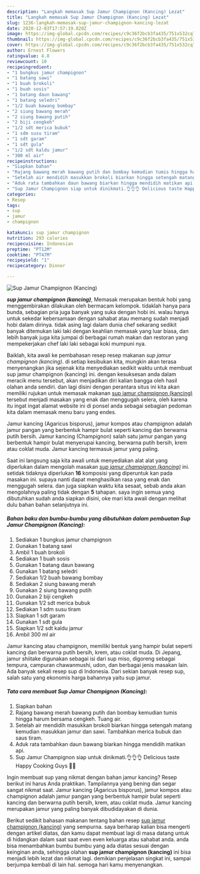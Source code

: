 ```yaml
---
description: "Langkah memasak Sup Jamur Champignon (Kancing) Lezat"
title: "Langkah memasak Sup Jamur Champignon (Kancing) Lezat"
slug: 1236-langkah-memasak-sup-jamur-champignon-kancing-lezat
date: 2020-12-03T17:57:19.820Z
image: https://img-global.cpcdn.com/recipes/c9c36f2bcb3fa435/751x532cq70/sup-jamur-champignon-kancing-foto-resep-utama.jpg
thumbnail: https://img-global.cpcdn.com/recipes/c9c36f2bcb3fa435/751x532cq70/sup-jamur-champignon-kancing-foto-resep-utama.jpg
cover: https://img-global.cpcdn.com/recipes/c9c36f2bcb3fa435/751x532cq70/sup-jamur-champignon-kancing-foto-resep-utama.jpg
author: Ernest Flowers
ratingvalue: 4.8
reviewcount: 10
recipeingredient:
- "1 bungkus jamur champignon"
- "1 batang sawi"
- "1 buah brokoli"
- "1 buah sosis"
- "1 batang daun bawang"
- "1 batang seledri"
- "1/2 buah bawang bombay"
- "2 siung bawang merah"
- "2 siung bawang putih"
- "2 biji cengkeh"
- "1/2 sdt merica bubuk"
- "1 sdm susu tiram"
- "1 sdt garam"
- "1 sdt gula"
- "1/2 sdt kaldu jamur"
- "300 ml air"
recipeinstructions:
- "Siapkan bahan"
- "Rajang bawang merah bawang putih dan bombay kemudian tumis hingga harum bersama cengkeh. Tuang air."
- "Setelah air mendidih masukkan brokoli biarkan hingga setengah matang kemudian masukkan jamur dan sawi. Tambahkan merica bubuk dan saus tiram."
- "Aduk rata tambahkan daun bawang biarkan hingga mendidih matikan api."
- "Sup Jamur Champignon siap untuk dinikmati.👌👌👌 Delicious taste Happy Cooking Guys 🙏🙏"
categories:
- Resep
tags:
- sup
- jamur
- champignon

katakunci: sup jamur champignon 
nutrition: 293 calories
recipecuisine: Indonesian
preptime: "PT12M"
cooktime: "PT47M"
recipeyield: "1"
recipecategory: Dinner

---
```



![Sup Jamur Champignon (Kancing)](https://img-global.cpcdn.com/recipes/c9c36f2bcb3fa435/751x532cq70/sup-jamur-champignon-kancing-foto-resep-utama.jpg)

<b><i>sup jamur champignon (kancing)</i></b>, Memasak merupakan bentuk hobi yang menggembirakan dilakukan oleh bermacam kelompok. tidaklah hanya para bunda, sebagian pria juga banyak yang suka dengan hobi ini. walau hanya untuk sekedar kebersamaan dengan sahabat atau memang sudah menjadi hobi dalam dirinya. tidak asing lagi dalam dunia chef sekarang sedikit banyak ditemukan laki laki dengan keahlian memasak yang luar biasa, dan lebih banyak juga kita jumpai di berbagai rumah makan dan restoran yang mempekerjakan chef laki laki sebagai koki mumpuni nya.

Baiklah, kita awali ke pembahasan resep resep makanan <i>sup jamur champignon (kancing)</i>. di setiap kesibukan kita, mungkin akan terasa menyenangkan jika sejenak kita menyediakan sedikit waktu untuk membuat sup jamur champignon (kancing) ini. dengan kesuksesan anda dalam meracik menu tersebut, akan menjadikan diri kalian bangga oleh hasil olahan anda sendiri. dan lagi disini dengan perantara situs ini kita akan memiliki rujukan untuk memasak makanan <u>sup jamur champignon (kancing)</u> tersebut menjadi masakan yang enak dan menggugah selera, oleh karena itu ingat ingat alamat website ini di ponsel anda sebagai sebagian pedoman kita dalam memasak menu baru yang endes.

Jamur kancing (Agaricus bisporus), jamur kompos atau champignon adalah jamur pangan yang berbentuk hampir bulat seperti kancing dan berwarna putih bersih. Jamur kancing (Champignon) salah satu jamur pangan yang berbentuk hampir bulat menyerupai kancing, berwarna putih bersih, krem atau coklat muda. Jamur kancing termasuk jamur yang paling.


Saat ini langsung saja kita awali untuk menyediakan alat alat yang diperlukan dalam mengolah masakan <u><i>sup jamur champignon (kancing)</i></u> ini. setidak tidaknya diperlukan <b>16</b> komposisi yang diperuntuk kan pada masakan ini. supaya nanti dapat menghasilkan rasa yang enak dan menggugah selera. dan juga siapkan waktu kita sesaat, sebab anda akan mengolahnya paling tidak dengan <b>5</b> tahapan. saya ingin semua yang dibutuhkan sudah anda siapkan disini, oke mari kita awali dengan melihat dulu bahan bahan selanjutnya ini.

<!--inarticleads1-->

##### Bahan baku dan bumbu-bumbu yang dibutuhkan dalam pembuatan Sup Jamur Champignon (Kancing):

1. Sediakan 1 bungkus jamur champignon
1. Gunakan 1 batang sawi
1. Ambil 1 buah brokoli
1. Sediakan 1 buah sosis
1. Gunakan 1 batang daun bawang
1. Gunakan 1 batang seledri
1. Sediakan 1/2 buah bawang bombay
1. Sediakan 2 siung bawang merah
1. Gunakan 2 siung bawang putih
1. Gunakan 2 biji cengkeh
1. Gunakan 1/2 sdt merica bubuk
1. Sediakan 1 sdm susu tiram
1. Siapkan 1 sdt garam
1. Gunakan 1 sdt gula
1. Siapkan 1/2 sdt kaldu jamur
1. Ambil 300 ml air


Jamur kancing atau champignon, memiliki bentuk yang hampir bulat seperti kancing dan berwarna putih bersih, krem, atau coklat muda. Di Jepang, jamur shiitake digunakan sebagai isi dari sup miso, digoreng sebagai tempura, campuran chawanmushi, udon, dan berbagai jenis masakan lain. Ada banyak sekali resep sup di Indonesia. Dari sekian banyak resep sup, salah satu yang ekonomis harga bahannya yaitu sup jamur. 

<!--inarticleads2-->

##### Tata cara membuat Sup Jamur Champignon (Kancing):

1. Siapkan bahan
1. Rajang bawang merah bawang putih dan bombay kemudian tumis hingga harum bersama cengkeh. Tuang air.
1. Setelah air mendidih masukkan brokoli biarkan hingga setengah matang kemudian masukkan jamur dan sawi. Tambahkan merica bubuk dan saus tiram.
1. Aduk rata tambahkan daun bawang biarkan hingga mendidih matikan api.
1. Sup Jamur Champignon siap untuk dinikmati.👌👌👌 Delicious taste Happy Cooking Guys 🙏🙏


Ingin membuat sup yang nikmat dengan bahan jamur kancing? Resep berikut ini harus Anda praktikan. Tampilannya yang bening dan segar sangat nikmat saat. Jamur kancing (Agaricus bisporus), jamur kompos atau champignon adalah jamur pangan yang berbentuk hampir bulat seperti kancing dan berwarna putih bersih, krem, atau coklat muda. Jamur kancing merupakan jamur yang paling banyak dibudidayakan di dunia. 

Berikut sedikit bahasan makanan tentang bahan resep <u>sup jamur champignon (kancing)</u> yang sempurna. saya berharap kalian bisa mengerti dengan artikel diatas, dan kamu dapat membuat lagi di masa datang untuk di hidangkan dalam saat saat even even keluarga atau sahabat anda. anda bisa menambahkan bumbu bumbu yang ada diatas sesuai dengan keinginan anda, sehingga olahan <b>sup jamur champignon (kancing)</b> ini bisa menjadi lebih lezat dan nikmat lagi. demikian penjelasan singkat ini, sampai berjumpa kembali di lain hal. semoga hari kamu menyenangkan.
